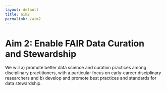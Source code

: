 ```yaml
---
layout: default
title: aim2
permalink: /aim2
---
```


<h1> Aim 2: Enable FAIR Data Curation and Stewardship </h1>
<p>  We will a) promote better data science and curation practices among disciplinary practitioners, with a particular focus on early-career disciplinary researchers and b) develop and promote best practices and standards for data stewardship. </p>
